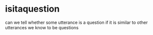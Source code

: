# isitaquestion
can we tell whether some utterance is a question if it is similar to other utterances we know to be questions
